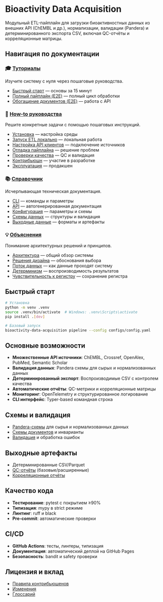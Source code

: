 # Bioactivity Data Acquisition

Модульный ETL-пайплайн для загрузки биоактивностных данных из внешних API (ChEMBL и др.), нормализации, валидации (Pandera) и детерминированного экспорта CSV, включая QC-отчёты и корреляционные матрицы.

## Навигация по документации

### 🎓 [Туториалы](tutorials/index.md)
Изучите систему с нуля через пошаговые руководства.

- [Быстрый старт](tutorials/quickstart.md) — основы за 15 минут
- [Полный пайплайн (E2E)](tutorials/e2e-pipeline.md) — полный цикл обработки
- [Обогащение документов (E2E)](tutorials/e2e-documents.md) — работа с API

### 🔧 [How-to руководства](how-to/index.md)
Решите конкретные задачи с помощью пошаговых инструкций.

- [Установка](how-to/installation.md) — настройка среды
- [Запуск ETL локально](how-to/run-etl-locally.md) — локальная работа
- [Настройка API клиентов](how-to/configure-api-clients.md) — подключение источников
- [Отладка пайплайна](how-to/debug-pipeline.md) — решение проблем
- [Проверки качества](how-to/run-quality-checks.md) — QC и валидация
- [Контрибьюшн](how-to/contribute.md) — участие в разработке
- [Эксплуатация](how-to/operations.md) — продакшен

### 📚 [Справочник](reference/index.md)
Исчерпывающая техническая документация.

- [CLI](reference/cli/index.md) — команды и параметры
- [API](reference/api/index.md) — автогенерированная документация
- [Конфигурация](reference/configuration/index.md) — параметры и схемы
- [Схемы данных](reference/data-schemas/index.md) — структуры и валидация
- [Выходные данные](reference/outputs/index.md) — форматы и артефакты

### 💡 [Объяснения](explanations/index.md)
Понимание архитектурных решений и принципов.

- [Архитектура](explanations/architecture.md) — общий обзор системы
- [Решения дизайна](explanations/design-decisions.md) — обоснования выбора
- [Поток данных](explanations/data-flow.md) — как данные проходят систему
- [Детерминизм](explanations/determinism.md) — воспроизводимость результатов
- [Чувствительность к регистру](explanations/case-sensitivity.md) — сохранение регистра

## Быстрый старт

```bash
# Установка
python -m venv .venv
source .venv/bin/activate  # Windows: .venv\Scripts\activate
pip install .[dev]

# Базовый запуск
bioactivity-data-acquisition pipeline --config configs/config.yaml
```

## Основные возможности

- **Множественные API источники**: ChEMBL, Crossref, OpenAlex, PubMed, Semantic Scholar
- **Валидация данных**: Pandera схемы для сырых и нормализованных данных
- **Детерминированный экспорт**: Воспроизводимые CSV с контролем качества
- **Автоматические отчёты**: QC-метрики и корреляционные матрицы
- **Мониторинг**: OpenTelemetry и структурированное логирование
- **CLI интерфейс**: Typer-based командная строка

## Схемы и валидация

- [Pandera-схемы](reference/data-schemas/index.md) для сырья и нормализованных данных
- [Схемы документов](reference/data-schemas/documents.md) и инварианты
- [Валидация](reference/data-schemas/validation.md) и обработка ошибок

## Выходные артефакты

- Детерминированные CSV/Parquet
- [QC-отчёты](reference/outputs/qc-reports.md) (базовые/расширенные)
- [Корреляционные отчёты](reference/outputs/correlation-reports.md)

## Качество кода

- **Тестирование**: pytest с покрытием ≥90%
- **Типизация**: mypy в strict режиме
- **Линтинг**: ruff и black
- **Pre-commit**: автоматические проверки

## CI/CD

- **GitHub Actions**: тесты, линтеры, типизация
- **Документация**: автоматический деплой на GitHub Pages
- **Безопасность**: bandit и safety проверки

## Лицензия и вклад

- [Правила контрибьюшенов](how-to/contribute.md)
- [Изменения](changelog.md)
- [Глоссарий](glossary.md)